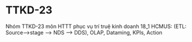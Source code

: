 # TTKD-23
Nhóm TTKD-23 môn HTTT phục vụ trí truệ kinh doanh  18_1 HCMUS:
 (ETL: Source-->stage --> NDS --> DDS),
 OLAP, Dataming, KPIs, Action
